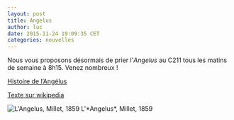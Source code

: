 ```yaml
---
layout: post
title: Angelus
author: luc
date: 2015-11-24 19:09:35 CET
categories: nouvelles
---
```


Nous vous proposons désormais de prier l'*Angelus* au C211 tous les matins de semaine à 8h15. 
Venez nombreux !

[Histoire de l’Angélus](http://www.salve-regina.com/salve/Histoire_de_l'Angelus)

[Texte sur wikipedia](https://fr.wikipedia.org/wiki/Ang%C3%A9lus)

<img alt="L'Angelus, Millet, 1859" class="intense" src="https://upload.wikimedia.org/wikipedia/commons/5/57/Jean-Fran%C3%A7ois_Millet_Angelus.jpg" />
L'*Angelus*, Millet, 1859
